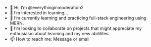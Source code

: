 - 👋 Hi, I’m @everythinginmoderation2
- 👀 I’m interested in learning...
- 🌱 I’m currently learning and practicing full-stack engineering using MERN.
- 💞️ I’m looking to collaborate on projects that might appreciate my enthusiasm about learning and my new abilitites.
- 📫 How to reach me: Message or email
